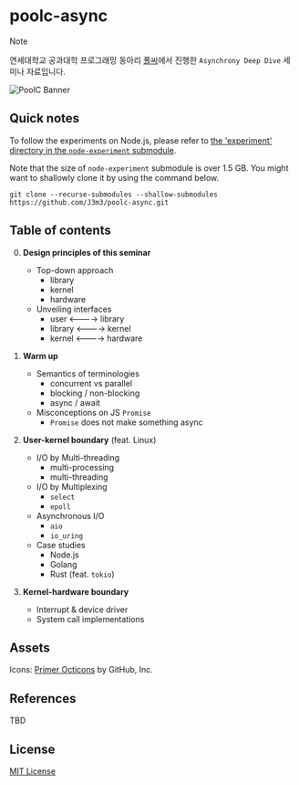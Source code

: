 # poolc-async

> [!NOTE]
> 연세대학교 공과대학 프로그래밍 동아리 [풀씨](https://poolc.org/)에서 진행한 `Asynchrony Deep Dive` 세미나 자료입니다.

![PoolC Banner](https://poolc.org/assets/main-banner-DAW2HCpy.png)

## Quick notes

To follow the experiments on Node.js, please refer to [the 'experiment' directory in the `node-experiment` submodule](node-experiment/experiment/).

Note that the size of `node-experiment` submodule is over 1.5 GB. You might want to shallowly clone it by using the command below.

```console
git clone --recurse-submodules --shallow-submodules https://github.com/J3m3/poolc-async.git
```

## Table of contents

0. **Design principles of this seminar**

   - Top-down approach
     - library
     - kernel
     - hardware
   - Unveiling interfaces
     - user <----> library
     - library <----> kernel
     - kernel <----> hardware

1. **Warm up**

   - Semantics of terminologies
     - concurrent vs parallel
     - blocking / non-blocking
     - async / await
   - Misconceptions on JS `Promise`
     - `Promise` does not make something async

2. **User-kernel boundary** (feat. Linux)

   - I/O by Multi-threading
     - multi-processing
     - multi-threading
   - I/O by Multiplexing
     - `select`
     - `epoll`
   - Asynchronous I/O
     - `aio`
     - `io_uring`
   - Case studies
     - Node.js
     - Golang
     - Rust (feat. `tokio`)

3. **Kernel-hardware boundary**

   - Interrupt & device driver
   - System call implementations

## Assets

Icons: [Primer Octicons](https://github.com/primer/octicons/tree/main) by GitHub, Inc.

## References

TBD

## License

[MIT License](LICENSE)
